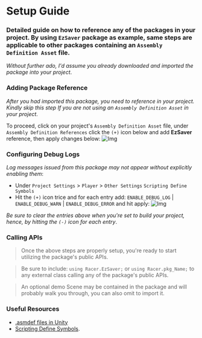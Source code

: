 
# Setup Guide

### Detailed guide on how to reference any of the packages in your project. By using `EzSaver` package as example, same steps are applicable to other packages containing an `Assembly Definition Asset` file.

*Without further ado, I'd assume you already downloaded and imported the package into your project*.

### Adding Package Reference
*After you had imported this package, you need to reference in your project. Kindly skip this step If you are not using an `Assembly Definition Asset` in your project*.
	
To proceed, click on your project's `Assembly Definition Asset` file, under `Assembly Definition References` click the `(+)` icon below and add **EzSaver** reference, then apply changes below:
![Img](https://github.com/ebukaracer/ebukaracer/blob/ebukaracer-resources/EzUnityUtils-Images/ASMDEF1.png)

### Configuring Debug Logs
 *Log messages issued from this package may not appear without explicitly enabling them*:
	
 - Under  `Project Settings` > `Player` > `Other Settings`  `Scripting Define Symbols` 
 - Hit the `(+)` icon trice and for each entry add:  `ENABLE_DEBUG_LOG` | `ENABLE_DEBUG_WARN` | `ENABLE_DEBUG_ERROR`  and hit apply:
 ![Img](https://github.com/ebukaracer/ebukaracer/blob/ebukaracer-resources/EzUnityUtils-Images/SDS1.png)
	
*Be sure to clear the entries above when you're set to build your project, hence, by hitting the `(-)` icon for each entry*.

### Calling APIs
>Once the above steps are properly setup, you're ready to start utilizing the package's public APIs.
	
>Be sure to include: `using Racer.EzSaver;` or `using Racer.pkg_Name;` to any external class calling any of the package's public APIs. 
	
>An optional demo Scene may be contained in the package and will probably walk you through, you can also omit to import it.

### Useful Resources
- [.asmdef files in Unity](https://bit.ly/3exDWNz) 
- [Scripting Define Symbols](https://bit.ly/3yGVWvS).